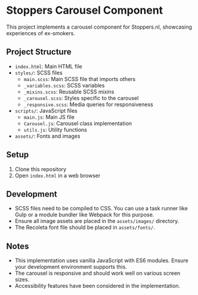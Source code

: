 # Stoppers Carousel Component

This project implements a carousel component for Stoppers.nl, showcasing experiences of ex-smokers.

## Project Structure

- `index.html`: Main HTML file
- `styles/`: SCSS files
  - `main.scss`: Main SCSS file that imports others
  - `_variables.scss`: SCSS variables
  - `_mixins.scss`: Reusable SCSS mixins
  - `_carousel.scss`: Styles specific to the carousel
  - `_responsive.scss`: Media queries for responsiveness
- `scripts/`: JavaScript files
  - `main.js`: Main JS file
  - `Carousel.js`: Carousel class implementation
  - `utils.js`: Utility functions
- `assets/`: Fonts and images

## Setup

1. Clone this repository
2. Open `index.html` in a web browser

## Development

- SCSS files need to be compiled to CSS. You can use a task runner like Gulp or a module bundler like Webpack for this purpose.
- Ensure all image assets are placed in the `assets/images/` directory.
- The Recoleta font file should be placed in `assets/fonts/`.

## Notes

- This implementation uses vanilla JavaScript with ES6 modules. Ensure your development environment supports this.
- The carousel is responsive and should work well on various screen sizes.
- Accessibility features have been considered in the implementation.